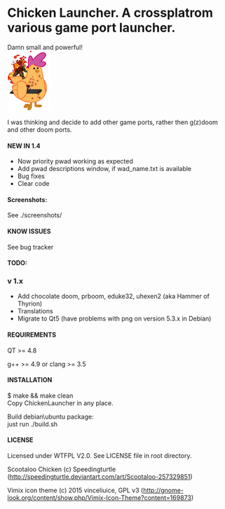 # Chicken Launcher. A crossplatrom various game port launcher.

Damn small and powerful!																																																											
![Oh, I know how to call chicken](/scr/images/chicken.png)     	

I was thinking and decide to add other game ports, rather then g(z)doom and other doom ports.

#### NEW IN 1.4
- Now priority pwad working as expected
- Add pwad descriptions window, if wad_name.txt is available
- Bug fixes
- Clear code

#### Screenshots:
See ./screenshots/

#### KNOW ISSUES
See bug tracker

#### TODO:																																					

### v 1.x
- Add chocolate doom, prboom, eduke32, uhexen2 (aka Hammer of Thyrion)
- Translations
- Migrate to Qt5 (have problems with png on version 5.3.x in Debian)									

#### REQUIREMENTS
QT >= 4.8

g++ >= 4.9 or clang >= 3.5

#### INSTALLATION
$ make && make clean																																																									
Copy ChickenLauncher in any place.																																																										

Build debian\ubuntu package:												
just run ./build.sh

#### LICENSE
Licensed under WTFPL V2.0. See LICENSE file in root directory.

Scootaloo Chicken (c) Speedingturtle (http://speedingturtle.deviantart.com/art/Scootaloo-257329851)                                                                                                                                

Vimix icon theme (c) 2015 vinceliuice, GPL v3 (http://gnome-look.org/content/show.php/Vimix-Icon-Theme?content=169873)
